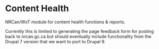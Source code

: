 Content Health
===========

NRCan/WxT module for content health functions & reports.

Currently this is limited to generating the page feedback form for posting back to nrcan.gc.ca but should eventually include functionality from the Drupal 7 version that we want to port to Drupal 9.
